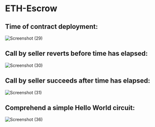 
# ETH-Escrow

## Time of contract deployment:
![Screenshot (29)](https://user-images.githubusercontent.com/101066095/170838436-7c18635e-d40a-4819-9154-63f652b1644b.png)

## Call by seller reverts before time has elapsed:
![Screenshot (30)](https://user-images.githubusercontent.com/101066095/170838476-2e9ad406-024c-421f-b74e-7f8c12fa72ee.png)

## Call by seller succeeds after time has elapsed:
![Screenshot (31)](https://user-images.githubusercontent.com/101066095/170838491-eec8ed73-042d-4bf3-a251-73b36da0253f.png)

## Comprehend a simple Hello World circuit:
![Screenshot (36)](https://user-images.githubusercontent.com/101066095/171044375-23db95f4-10dc-411f-bc69-ff386fafe833.png)

